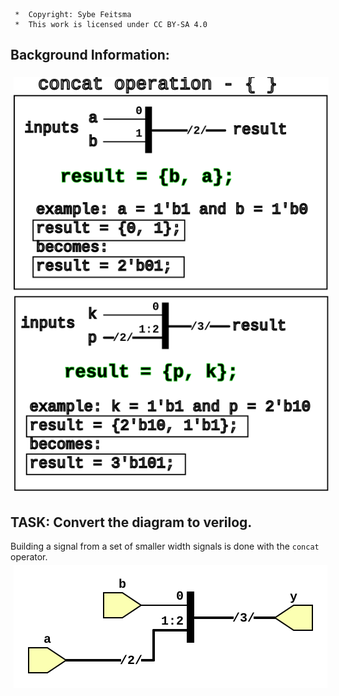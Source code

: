 ```
 *  Copyright: Sybe Feitsma
 *  This work is licensed under CC BY-SA 4.0 
```

## Background Information:

<img src="../../concat.svg" style="background-color:white;margin:5px;max-width:100%;">

## TASK: Convert the diagram to verilog.
Building a signal from a set of smaller width signals is done with the `concat` operator.
<img src="diagram.svg" style="background-color:white;margin:5px;max-width:100%;">